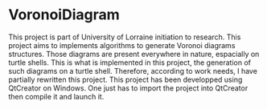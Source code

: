 # VoronoiDiagram
This project is part of University of Lorraine initiation to research. This project aims to implements algorithms to generate Voronoi diagrams structures. Those diagrams are present everywhere in nature, espacially on turtle shells. This is what is implemented in this project, the generation of such diagrams on a turtle shell. Therefore, according to work needs, I have partially rewritten this project.  This project has been developped using QtCreator on Windows. One just has to import the project into QtCreator then compile it and launch it.
